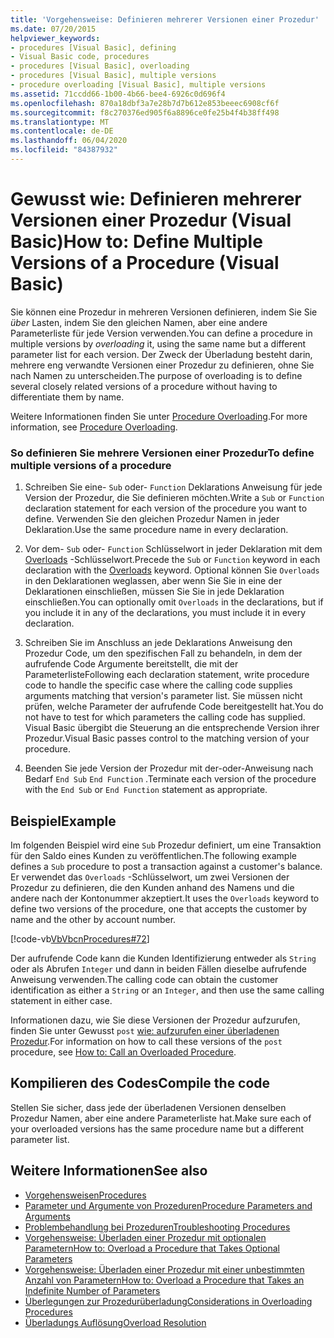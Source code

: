 ```yaml
---
title: 'Vorgehensweise: Definieren mehrerer Versionen einer Prozedur'
ms.date: 07/20/2015
helpviewer_keywords:
- procedures [Visual Basic], defining
- Visual Basic code, procedures
- procedures [Visual Basic], overloading
- procedures [Visual Basic], multiple versions
- procedure overloading [Visual Basic], multiple versions
ms.assetid: 71ccdd66-1b00-4b66-bee4-6926c0d696f4
ms.openlocfilehash: 870a18dbf3a7e28b7d7b612e853beeec6908cf6f
ms.sourcegitcommit: f8c270376ed905f6a8896ce0fe25b4f4b38ff498
ms.translationtype: MT
ms.contentlocale: de-DE
ms.lasthandoff: 06/04/2020
ms.locfileid: "84387932"
---
```

# <a name="how-to-define-multiple-versions-of-a-procedure-visual-basic"></a><span data-ttu-id="e2aa6-102">Gewusst wie: Definieren mehrerer Versionen einer Prozedur (Visual Basic)</span><span class="sxs-lookup"><span data-stu-id="e2aa6-102">How to: Define Multiple Versions of a Procedure (Visual Basic)</span></span>
<span data-ttu-id="e2aa6-103">Sie können eine Prozedur in mehreren Versionen definieren, indem Sie Sie *über* Lasten, indem Sie den gleichen Namen, aber eine andere Parameterliste für jede Version verwenden.</span><span class="sxs-lookup"><span data-stu-id="e2aa6-103">You can define a procedure in multiple versions by *overloading* it, using the same name but a different parameter list for each version.</span></span> <span data-ttu-id="e2aa6-104">Der Zweck der Überladung besteht darin, mehrere eng verwandte Versionen einer Prozedur zu definieren, ohne Sie nach Namen zu unterscheiden.</span><span class="sxs-lookup"><span data-stu-id="e2aa6-104">The purpose of overloading is to define several closely related versions of a procedure without having to differentiate them by name.</span></span>  
  
 <span data-ttu-id="e2aa6-105">Weitere Informationen finden Sie unter [Procedure Overloading](./procedure-overloading.md).</span><span class="sxs-lookup"><span data-stu-id="e2aa6-105">For more information, see [Procedure Overloading](./procedure-overloading.md).</span></span>  
  
### <a name="to-define-multiple-versions-of-a-procedure"></a><span data-ttu-id="e2aa6-106">So definieren Sie mehrere Versionen einer Prozedur</span><span class="sxs-lookup"><span data-stu-id="e2aa6-106">To define multiple versions of a procedure</span></span>  
  
1. <span data-ttu-id="e2aa6-107">Schreiben Sie eine- `Sub` oder- `Function` Deklarations Anweisung für jede Version der Prozedur, die Sie definieren möchten.</span><span class="sxs-lookup"><span data-stu-id="e2aa6-107">Write a `Sub` or `Function` declaration statement for each version of the procedure you want to define.</span></span> <span data-ttu-id="e2aa6-108">Verwenden Sie den gleichen Prozedur Namen in jeder Deklaration.</span><span class="sxs-lookup"><span data-stu-id="e2aa6-108">Use the same procedure name in every declaration.</span></span>  
  
2. <span data-ttu-id="e2aa6-109">Vor dem- `Sub` oder- `Function` Schlüsselwort in jeder Deklaration mit dem [Overloads](../../../language-reference/modifiers/overloads.md) -Schlüsselwort.</span><span class="sxs-lookup"><span data-stu-id="e2aa6-109">Precede the `Sub` or `Function` keyword in each declaration with the [Overloads](../../../language-reference/modifiers/overloads.md) keyword.</span></span> <span data-ttu-id="e2aa6-110">Optional können Sie `Overloads` in den Deklarationen weglassen, aber wenn Sie Sie in eine der Deklarationen einschließen, müssen Sie Sie in jede Deklaration einschließen.</span><span class="sxs-lookup"><span data-stu-id="e2aa6-110">You can optionally omit `Overloads` in the declarations, but if you include it in any of the declarations, you must include it in every declaration.</span></span>  
  
3. <span data-ttu-id="e2aa6-111">Schreiben Sie im Anschluss an jede Deklarations Anweisung den Prozedur Code, um den spezifischen Fall zu behandeln, in dem der aufrufende Code Argumente bereitstellt, die mit der Parameterliste</span><span class="sxs-lookup"><span data-stu-id="e2aa6-111">Following each declaration statement, write procedure code to handle the specific case where the calling code supplies arguments matching that version's parameter list.</span></span> <span data-ttu-id="e2aa6-112">Sie müssen nicht prüfen, welche Parameter der aufrufende Code bereitgestellt hat.</span><span class="sxs-lookup"><span data-stu-id="e2aa6-112">You do not have to test for which parameters the calling code has supplied.</span></span> <span data-ttu-id="e2aa6-113">Visual Basic übergibt die Steuerung an die entsprechende Version ihrer Prozedur.</span><span class="sxs-lookup"><span data-stu-id="e2aa6-113">Visual Basic passes control to the matching version of your procedure.</span></span>  
  
4. <span data-ttu-id="e2aa6-114">Beenden Sie jede Version der Prozedur mit der-oder-Anweisung nach Bedarf `End Sub` `End Function` .</span><span class="sxs-lookup"><span data-stu-id="e2aa6-114">Terminate each version of the procedure with the `End Sub` or `End Function` statement as appropriate.</span></span>  
  
## <a name="example"></a><span data-ttu-id="e2aa6-115">Beispiel</span><span class="sxs-lookup"><span data-stu-id="e2aa6-115">Example</span></span>  
 <span data-ttu-id="e2aa6-116">Im folgenden Beispiel wird eine `Sub` Prozedur definiert, um eine Transaktion für den Saldo eines Kunden zu veröffentlichen.</span><span class="sxs-lookup"><span data-stu-id="e2aa6-116">The following example defines a `Sub` procedure to post a transaction against a customer's balance.</span></span> <span data-ttu-id="e2aa6-117">Er verwendet das `Overloads` -Schlüsselwort, um zwei Versionen der Prozedur zu definieren, die den Kunden anhand des Namens und die andere nach der Kontonummer akzeptiert.</span><span class="sxs-lookup"><span data-stu-id="e2aa6-117">It uses the `Overloads` keyword to define two versions of the procedure, one that accepts the customer by name and the other by account number.</span></span>  
  
 [!code-vb[VbVbcnProcedures#72](~/samples/snippets/visualbasic/VS_Snippets_VBCSharp/VbVbcnProcedures/VB/Class1.vb#72)]  
  
 <span data-ttu-id="e2aa6-118">Der aufrufende Code kann die Kunden Identifizierung entweder als `String` oder als Abrufen `Integer` und dann in beiden Fällen dieselbe aufrufende Anweisung verwenden.</span><span class="sxs-lookup"><span data-stu-id="e2aa6-118">The calling code can obtain the customer identification as either a `String` or an `Integer`, and then use the same calling statement in either case.</span></span>  
  
 <span data-ttu-id="e2aa6-119">Informationen dazu, wie Sie diese Versionen der Prozedur aufzurufen, finden Sie unter Gewusst `post` [wie: aufzurufen einer überladenen Prozedur](./how-to-call-an-overloaded-procedure.md).</span><span class="sxs-lookup"><span data-stu-id="e2aa6-119">For information on how to call these versions of the `post` procedure, see [How to: Call an Overloaded Procedure](./how-to-call-an-overloaded-procedure.md).</span></span>  
  
## <a name="compile-the-code"></a><span data-ttu-id="e2aa6-120">Kompilieren des Codes</span><span class="sxs-lookup"><span data-stu-id="e2aa6-120">Compile the code</span></span>  
 <span data-ttu-id="e2aa6-121">Stellen Sie sicher, dass jede der überladenen Versionen denselben Prozedur Namen, aber eine andere Parameterliste hat.</span><span class="sxs-lookup"><span data-stu-id="e2aa6-121">Make sure each of your overloaded versions has the same procedure name but a different parameter list.</span></span>  
  
## <a name="see-also"></a><span data-ttu-id="e2aa6-122">Weitere Informationen</span><span class="sxs-lookup"><span data-stu-id="e2aa6-122">See also</span></span>

- [<span data-ttu-id="e2aa6-123">Vorgehensweisen</span><span class="sxs-lookup"><span data-stu-id="e2aa6-123">Procedures</span></span>](./index.md)
- [<span data-ttu-id="e2aa6-124">Parameter und Argumente von Prozeduren</span><span class="sxs-lookup"><span data-stu-id="e2aa6-124">Procedure Parameters and Arguments</span></span>](./procedure-parameters-and-arguments.md)
- [<span data-ttu-id="e2aa6-125">Problembehandlung bei Prozeduren</span><span class="sxs-lookup"><span data-stu-id="e2aa6-125">Troubleshooting Procedures</span></span>](./troubleshooting-procedures.md)
- [<span data-ttu-id="e2aa6-126">Vorgehensweise: Überladen einer Prozedur mit optionalen Parametern</span><span class="sxs-lookup"><span data-stu-id="e2aa6-126">How to: Overload a Procedure that Takes Optional Parameters</span></span>](./how-to-overload-a-procedure-that-takes-optional-parameters.md)
- [<span data-ttu-id="e2aa6-127">Vorgehensweise: Überladen einer Prozedur mit einer unbestimmten Anzahl von Parametern</span><span class="sxs-lookup"><span data-stu-id="e2aa6-127">How to: Overload a Procedure that Takes an Indefinite Number of Parameters</span></span>](./how-to-overload-a-procedure-that-takes-an-indefinite-number-of-parameters.md)
- [<span data-ttu-id="e2aa6-128">Überlegungen zur Prozedurüberladung</span><span class="sxs-lookup"><span data-stu-id="e2aa6-128">Considerations in Overloading Procedures</span></span>](./considerations-in-overloading-procedures.md)
- [<span data-ttu-id="e2aa6-129">Überladungs Auflösung</span><span class="sxs-lookup"><span data-stu-id="e2aa6-129">Overload Resolution</span></span>](./overload-resolution.md)
